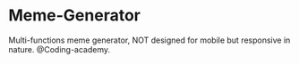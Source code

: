 # Meme-Generator

Multi-functions meme generator, NOT designed for mobile but responsive in nature.
@Coding-academy.
